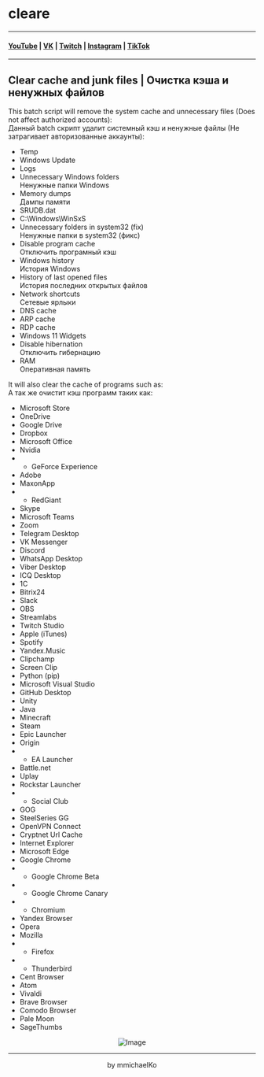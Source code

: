 # cleare
***
#### [YouTube](https://YouTube.com/mmichaelKo) | [VK](https://VK.com/id180544766) | [Twitch](https://Twitch.tv/mmichaelKo) | [Instagram](https://Instagram.com/mmichaelKo) | [TikTok](https://TikTok.com/@mmichaelko)
***
## Clear cache and junk files | Очистка кэша и ненужных файлов
This batch script will remove the system cache and unnecessary files (Does not affect authorized accounts):  
Данный batch скрипт удалит системный кэш и ненужные файлы (Не затрагивает авторизованные аккаунты):

- Temp
- Windows Update
- Logs
- Unnecessary Windows folders  
  Ненужные папки Windows
- Memory dumps  
  Дампы памяти
- SRUDB.dat
- C:\Windows\WinSxS
- Unnecessary folders in system32 (fix)  
  Ненужные папки в system32 (фикс)
- Disable program cache  
  Отключить програмный кэш
- Windows history  
  История Windows
- History of last opened files  
  История последних открытых файлов
- Network shortcuts  
  Сетевые ярлыки
- DNS cache
- ARP cache
- RDP cache
- Windows 11 Widgets
- Disable hibernation  
  Отключить гибернацию
- RAM  
  Оперативная память

It will also clear the cache of programs such as:  
А так же очистит кэш программ таких как:
- Microsoft Store
- OneDrive
- Google Drive
- Dropbox
- Microsoft Office
- Nvidia 
- - GeForce Experience
- Adobe
- MaxonApp
- - RedGiant
- Skype
- Microsoft Teams
- Zoom
- Telegram Desktop
- VK Messenger
- Discord
- WhatsApp Desktop
- Viber Desktop
- ICQ Desktop
- 1C
- Bitrix24
- Slack
- OBS
- Streamlabs
- Twitch Studio
- Apple (iTunes)
- Spotify
- Yandex.Music
- Clipchamp
- Screen Clip
- Python (pip)
- Microsoft Visual Studio
- GitHub Desktop
- Unity
- Java
- Minecraft
- Steam
- Epic Launcher
- Origin
- - EA Launcher
- Battle.net
- Uplay
- Rockstar Launcher 
- - Social Club
- GOG
- SteelSeries GG
- OpenVPN Connect
- Cryptnet Url Cache
- Internet Explorer
- Microsoft Edge
- Google Chrome
- - Google Chrome Beta
- - Google Chrome Canary
- - Chromium
- Yandex Browser
- Opera
- Mozilla
- - Firefox
- - Thunderbird
- Cent Browser
- Atom
- Vivaldi
- Brave Browser
- Comodo Browser
- Pale Moon
- SageThumbs

<div align="center">
<img alt="Image" src="https://github.com/mmichaelKo/cleare/blob/main/Image.png"/>

***
by mmichaelKo
